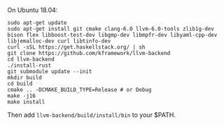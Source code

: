 On Ubuntu 18.04:

```
sudo apt-get update
sudo apt-get install git cmake clang-6.0 llvm-6.0-tools zlib1g-dev bison flex libboost-test-dev libgmp-dev libmpfr-dev libyaml-cpp-dev libjemalloc-dev curl libtinfo-dev
curl -sSL https://get.haskellstack.org/ | sh
git clone https://github.com/kframework/llvm-backend
cd llvm-backend
./install-rust
git submodule update --init
mkdir build
cd build
cmake .. -DCMAKE_BUILD_TYPE=Release # or Debug
make -j16
make install
```

Then add `llvm-backend/build/install/bin` to your $PATH.
